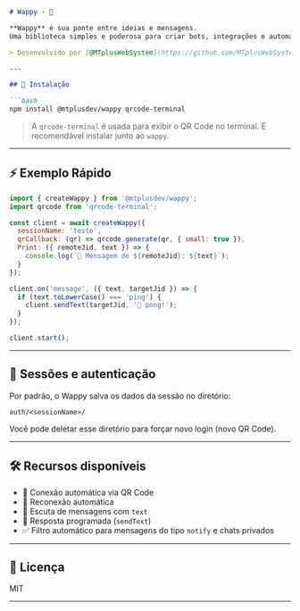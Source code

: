 
````md
# Wappy · 💬

**Wappy** é sua ponte entre ideias e mensagens.  
Uma biblioteca simples e poderosa para criar bots, integrações e automações no WhatsApp usando a engine [Baileys](https://github.com/WhiskeySockets/Baileys).

> Desenvolvido por [@MTplusWebSystem](https://github.com/MTplusWebSystem)

---

## 🚀 Instalação

```bash
npm install @mtplusdev/wappy qrcode-terminal
````

> A `qrcode-terminal` é usada para exibir o QR Code no terminal.
> É recomendável instalar junto ao `wappy`.

---

## ⚡ Exemplo Rápido

```js
import { createWappy } from '@mtplusdev/wappy';
import qrcode from 'qrcode-terminal';

const client = await createWappy({
  sessionName: 'teste',
  qrCallback: (qr) => qrcode.generate(qr, { small: true }),
  Print: ({ remoteJid, text }) => {
    console.log(`📩 Mensagem de ${remoteJid}: ${text}`);
  }
});

client.on('message', ({ text, targetJid }) => {
  if (text.toLowerCase() === 'ping') {
    client.sendText(targetJid, '🏓 pong!');
  }
});

client.start();
```

---

## 📂 Sessões e autenticação

Por padrão, o Wappy salva os dados da sessão no diretório:

```
auth/<sessionName>/
```

Você pode deletar esse diretório para forçar novo login (novo QR Code).

---

## 🛠️ Recursos disponíveis

* 📡 Conexão automática via QR Code
* 🔄 Reconexão automática
* 💬 Escuta de mensagens com `text`
* 🚀 Resposta programada (`sendText`)
* ✅ Filtro automático para mensagens do tipo `notify` e chats privados

---

## 📄 Licença

MIT

---
